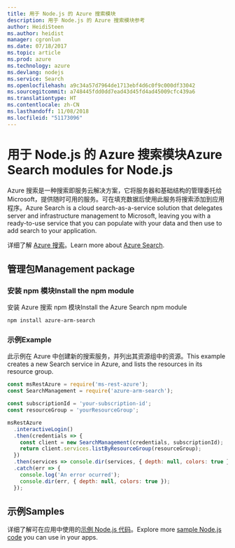 ```yaml
---
title: 用于 Node.js 的 Azure 搜索模块
description: 用于 Node.js 的 Azure 搜索模块参考
author: HeidiSteen
ms.author: heidist
manager: cgronlun
ms.date: 07/18/2017
ms.topic: article
ms.prod: azure
ms.technology: azure
ms.devlang: nodejs
ms.service: Search
ms.openlocfilehash: a9c34a57d7964de1713ebf4d6c0f9c000df33042
ms.sourcegitcommit: a748445fdd0dd7ead43d45fd4ad45009cfc439a6
ms.translationtype: HT
ms.contentlocale: zh-CN
ms.lasthandoff: 11/08/2018
ms.locfileid: "51173096"
---
```

# <a name="azure-search-modules-for-nodejs"></a><span data-ttu-id="06f9b-103">用于 Node.js 的 Azure 搜索模块</span><span class="sxs-lookup"><span data-stu-id="06f9b-103">Azure Search modules for Node.js</span></span>

<span data-ttu-id="06f9b-104">Azure 搜索是一种搜索即服务云解决方案，它将服务器和基础结构的管理委托给 Microsoft，提供随时可用的服务。可在填充数据后使用此服务将搜索添加到应用程序。</span><span class="sxs-lookup"><span data-stu-id="06f9b-104">Azure Search is a cloud search-as-a-service solution that delegates server and infrastructure management to Microsoft, leaving you with a ready-to-use service that you can populate with your data and then use to add search to your application.</span></span>

<span data-ttu-id="06f9b-105">详细了解 [Azure 搜索](https://docs.microsoft.com/azure/search/search-what-is-azure-search)。</span><span class="sxs-lookup"><span data-stu-id="06f9b-105">Learn more about [Azure Search](https://docs.microsoft.com/azure/search/search-what-is-azure-search).</span></span>

## <a name="management-package"></a><span data-ttu-id="06f9b-106">管理包</span><span class="sxs-lookup"><span data-stu-id="06f9b-106">Management package</span></span>

### <a name="install-the-npm-module"></a><span data-ttu-id="06f9b-107">安装 npm 模块</span><span class="sxs-lookup"><span data-stu-id="06f9b-107">Install the npm module</span></span>

<span data-ttu-id="06f9b-108">安装 Azure 搜索 npm 模块</span><span class="sxs-lookup"><span data-stu-id="06f9b-108">Install the Azure Search npm module</span></span>

```bash
npm install azure-arm-search
```

### <a name="example"></a><span data-ttu-id="06f9b-109">示例</span><span class="sxs-lookup"><span data-stu-id="06f9b-109">Example</span></span>

<span data-ttu-id="06f9b-110">此示例在 Azure 中创建新的搜索服务，并列出其资源组中的资源。</span><span class="sxs-lookup"><span data-stu-id="06f9b-110">This example creates a new Search service in Azure, and lists the resources in its resource group.</span></span>

```javascript
const msRestAzure = require('ms-rest-azure');
const SearchManagement = require('azure-arm-search');

const subscriptionId = 'your-subscription-id';
const resourceGroup = 'yourResourceGroup';

msRestAzure
  .interactiveLogin()
  .then(credentials => {
    const client = new SearchManagement(credentials, subscriptionId);
    return client.services.listByResourceGroup(resourceGroup);
  })
  .then(services => console.dir(services, { depth: null, colors: true }))
  .catch(err => {
    console.log('An error ocurred');
    console.dir(err, { depth: null, colors: true });
  });
```

## <a name="samples"></a><span data-ttu-id="06f9b-111">示例</span><span class="sxs-lookup"><span data-stu-id="06f9b-111">Samples</span></span>

<span data-ttu-id="06f9b-112">详细了解可在应用中使用的[示例 Node.js 代码](https://azure.microsoft.com/resources/samples/?platform=nodejs)。</span><span class="sxs-lookup"><span data-stu-id="06f9b-112">Explore more [sample Node.js code](https://azure.microsoft.com/resources/samples/?platform=nodejs) you can use in your apps.</span></span>
